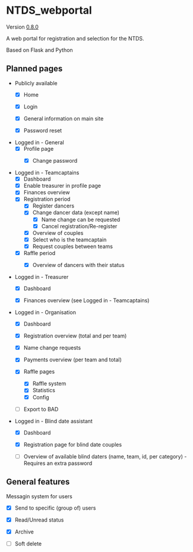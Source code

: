 # NTDS_webportal
Version [0.8.0][CHANGELOG]

A web portal for registration and selection for the NTDS.

Based on Flask and Python


## Planned pages
- Publicly available
  - [x] Home
  - [x] Login
  - [x] General information on main site
  - [x] Password reset


- Logged in - General
  - [x] Profile page
    - [x] Change password


- Logged in - Teamcaptains
  - [x] Dashboard
  - [x] Enable treasurer in profile page
  - [x] Finances overview
  - [x] Registration period
    - [x] Register dancers
    - [x] Change dancer data (except name)
      - [x] Name change can be requested
      - [x] Cancel registration/Re-register
    - [x] Overview of couples
    - [x] Select who is the teamcaptain
    - [x] Request couples between teams
  - [x] Raffle period
    - [x] Overview of dancers with their status


- Logged in - Treasurer
  - [x] Dashboard
  - [x] Finances overview (see Logged in - Teamcaptains)


- Logged in - Organisation
  - [x] Dashboard
  - [x] Registration overview (total and per team)
  - [x] Name change requests
  - [x] Payments overview (per team and total)
  - [x] Raffle pages
    - [x] Raffle system
    - [x] Statistics
    - [x] Config
  - [ ] Export to BAD


- Logged in - Blind date assistant
  - [x] Dashboard
  - [x] Registration page for blind date couples
  - [ ] Overview of available blind daters (name, team, id, per category) - Requires an extra password


## General features
Messagin system for users
  - [x] Send to specific (group of) users
  - [x] Read/Unread status
  - [x] Archive
  - [ ] Soft delete


[CHANGELOG]: ./CHANGELOG.md